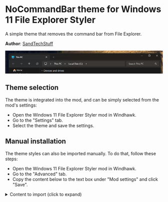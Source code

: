 # NoCommandBar theme for Windows 11 File Explorer Styler

A simple theme that removes the command bar from File Explorer.

**Author**: [SandTechStuff](https://github.com/SandTechStuff)

![Screenshot](screenshot.png)

## Theme selection

The theme is integrated into the mod, and can be simply selected from the mod's
settings:

* Open the Windows 11 File Explorer Styler mod in Windhawk.
* Go to the "Settings" tab.
* Select the theme and save the settings.

## Manual installation

The theme styles can also be imported manually. To do that, follow these steps:

* Open the Windows 11 File Explorer Styler mod in Windhawk.
* Go to the "Advanced" tab.
* Copy the content below to the text box under "Mod settings" and click "Save".

<details>
<summary>Content to import (click to expand)</summary>

```json
{
	"controlStyles[0].target": "FileExplorerExtensions.CommandBarControl",
	"controlStyles[0].styles[0]": "Visibility=Collapsed",
	"controlStyles[1].target": "FileExplorerExtensions.NavigationBarControl",
	"controlStyles[1].styles[0]": "Grid.RowSpan=2",
	"explorerFrameContainerHeight": 87
}
```
